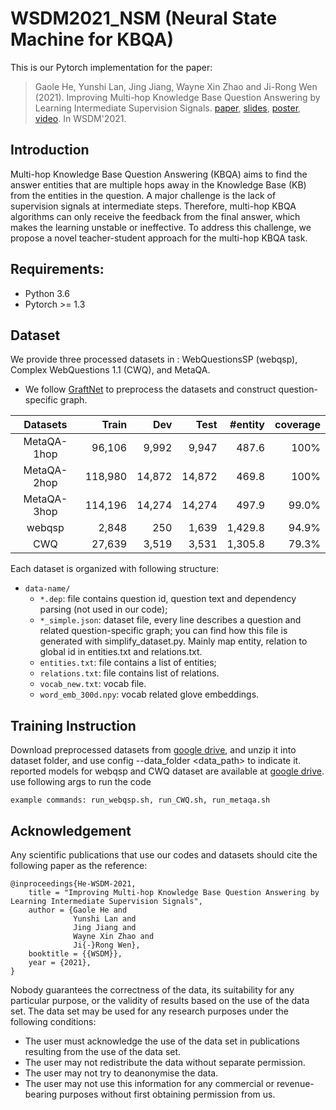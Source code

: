 # WSDM2021_NSM (Neural State Machine for KBQA)

This is our Pytorch implementation for the paper:

> Gaole He, Yunshi Lan, Jing Jiang, Wayne Xin Zhao and Ji-Rong Wen (2021). Improving Multi-hop Knowledge Base Question Answering by Learning Intermediate Supervision Signals. [paper](https://arxiv.org/abs/2101.03737), [slides](https://github.com/RichardHGL/WSDM2021_NSM/blob/main/presentation/wsdm_slides_ver2.pptx), [poster](https://github.com/RichardHGL/WSDM2021_NSM/blob/main/presentation/wsdm-poster.pdf), [video](https://vimeo.com/518921912). In WSDM'2021.


## Introduction
Multi-hop Knowledge Base Question Answering (KBQA) aims to find the answer entities that are multiple hops away in the Knowledge Base (KB) from the entities in the question. A major challenge is the lack of supervision signals at intermediate steps. Therefore, multi-hop KBQA algorithms can only receive the feedback from the final answer, which makes the learning unstable or ineffective. To address this challenge, we propose a novel teacher-student approach for the multi-hop KBQA task. 

## Requirements:

- Python 3.6
- Pytorch >= 1.3

## Dataset
We provide three processed datasets in : WebQuestionsSP (webqsp), Complex WebQuestions 1.1 (CWQ), and MetaQA.
* We follow [GraftNet](https://github.com/OceanskySun/GraftNet) to preprocess the datasets and construct question-specific graph.

|Datasets | Train| Dev | Test | #entity| coverage |
|:---:|---:|---:|---:|---:|---:|
|MetaQA-1hop| 96,106 | 9,992 | 9,947 | 487.6 | 100%|
|MetaQA-2hop| 118,980 | 14,872 | 14,872 | 469.8 | 100%|
|MetaQA-3hop| 114,196 | 14,274 | 14,274 | 497.9| 99.0%|
|webqsp| 2,848 | 250 | 1,639 | 1,429.8 | 94.9%|
|CWQ| 27,639 | 3,519 | 3,531 | 1,305.8 | 79.3%|

Each dataset is organized with following structure:
- `data-name/`
  - `*.dep`: file contains question id, question text and dependency parsing (not used in our code);
  - `*_simple.json`: dataset file, every line describes a question and related question-specific graph; you can find how this file is generated with simplify_dataset.py. Mainly map entity, relation to global id in entities.txt and relations.txt.
  - `entities.txt`: file contains a list of entities;
  - `relations.txt`: file contains list of relations.
  - `vocab_new.txt`: vocab file.
  - `word_emb_300d.npy`: vocab related glove embeddings.

## Training Instruction
Download preprocessed datasets from [google drive](https://drive.google.com/drive/folders/1qRXeuoL-ArQY7pJFnMpNnBu0G-cOz6xv?usp=sharing),
and unzip it into dataset folder, and use config --data_folder <data_path> to indicate it.
reported models for webqsp and CWQ dataset are available at [google drive](https://drive.google.com/file/d/15J02zSJTZUFyeBv-hk-2FII3qEoIVyr2/view?usp=sharing).
use following args to run the code

```
example commands: run_webqsp.sh, run_CWQ.sh, run_metaqa.sh
```

## Acknowledgement
Any scientific publications that use our codes and datasets should cite the following paper as the reference:
```
@inproceedings{He-WSDM-2021,
    title = "Improving Multi-hop Knowledge Base Question Answering by Learning Intermediate Supervision Signals",
    author = {Gaole He and
              Yunshi Lan and
              Jing Jiang and
              Wayne Xin Zhao and
              Ji{-}Rong Wen},
    booktitle = {{WSDM}},
    year = {2021},
}
```
Nobody guarantees the correctness of the data, its suitability for any particular purpose, or the validity of results based on the use of the data set. The data set may be used for any research purposes under the following conditions:
* The user must acknowledge the use of the data set in publications resulting from the use of the data set.
* The user may not redistribute the data without separate permission.
* The user may not try to deanonymise the data.
* The user may not use this information for any commercial or revenue-bearing purposes without first obtaining permission from us.
